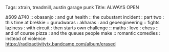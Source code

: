 Tags: xtrain, treadmill, austin garage punk
Title: ALWAYS OPEN
  
∆609 ∆740 :: obasanjo : and gut health :: the cubustant incident : part two : this time at brekkie :: gurudwaras : akharas : and geoengineering :: fights laziness : with circuit : then starts own challenge :: maths : love : chess :: and of course pizza : and the queues people make :: romantic comedies : instead of violence  
<https://radioactivitytx.bandcamp.com/album/erased>